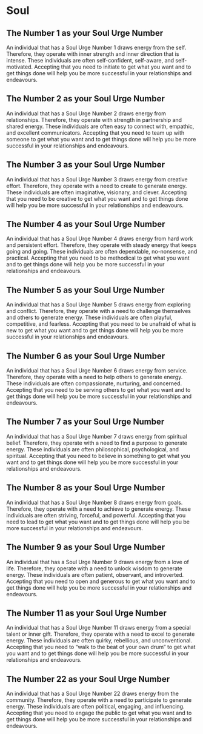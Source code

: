 # Soul

## The Number 1 as your Soul Urge Number

An individual that has a Soul Urge Number 1 draws energy from the self. Therefore, they operate with inner strength and inner direction that is intense. These individuals are often self-confident, self-aware, and self-motivated. Accepting that you need to initiate to get what you want and to get things done will help you be more successful in your relationships and endeavours.

## The Number 2 as your Soul Urge Number

An individual that has a Soul Urge Number 2 draws energy from relationships. Therefore, they operate with strength in partnership and shared energy. These individuals are often easy to connect with, empathic, and excellent communicators. Accepting that you need to team up with someone to get what you want and to get things done will help you be more successful in your relationships and endeavours.

## The Number 3 as your Soul Urge Number

An individual that has a Soul Urge Number 3 draws energy from creative effort. Therefore, they operate with a need to create to generate energy. These individuals are often imaginative, visionary, and clever. Accepting that you need to be creative to get what you want and to get things done will help you be more successful in your relationships and endeavours.

## The Number 4 as your Soul Urge Number

An individual that has a Soul Urge Number 4 draws energy from hard work and persistent effort. Therefore, they operate with steady energy that keeps going and going. These individuals are often dependable, no-nonsense, and practical. Accepting that you need to be methodical to get what you want and to get things done will help you be more successful in your relationships and endeavours.

## The Number 5 as your Soul Urge Number

An individual that has a Soul Urge Number 5 draws energy from exploring and conflict. Therefore, they operate with a need to challenge themselves and others to generate energy. These individuals are often playful, competitive, and fearless. Accepting that you need to be unafraid of what is new to get what you want and to get things done will help you be more successful in your relationships and endeavours.

## The Number 6 as your Soul Urge Number

An individual that has a Soul Urge Number 6 draws energy from service. Therefore, they operate with a need to help others to generate energy. These individuals are often compassionate, nurturing, and concerned. Accepting that you need to be serving others to get what you want and to get things done will help you be more successful in your relationships and endeavours.

## The Number 7 as your Soul Urge Number

An individual that has a Soul Urge Number 7 draws energy from spiritual belief. Therefore, they operate with a need to find a purpose to generate energy. These individuals are often philosophical, psychological, and spiritual. Accepting that you need to believe in something to get what you want and to get things done will help you be more successful in your relationships and endeavours.

## The Number 8 as your Soul Urge Number

An individual that has a Soul Urge Number 8 draws energy from goals. Therefore, they operate with a need to achieve to generate energy. These individuals are often striving, forceful, and powerful. Accepting that you need to lead to get what you want and to get things done will help you be more successful in your relationships and endeavours.

## The Number 9 as your Soul Urge Number

An individual that has a Soul Urge Number 9 draws energy from a love of life. Therefore, they operate with a need to unlock wisdom to generate energy. These individuals are often patient, observant, and introverted. Accepting that you need to open and generous to get what you want and to get things done will help you be more successful in your relationships and endeavours.

## The Number 11 as your Soul Urge Number

An individual that has a Soul Urge Number 11 draws energy from a special talent or inner gift. Therefore, they operate with a need to excel to generate energy. These individuals are often quirky, rebellious, and unconventional. Accepting that you need to “walk to the beat of your own drum” to get what you want and to get things done will help you be more successful in your relationships and endeavours.

## The Number 22 as your Soul Urge Number

An individual that has a Soul Urge Number 22 draws energy from the community. Therefore, they operate with a need to participate to generate energy. These individuals are often political, engaging, and influencing. Accepting that you need to engage the public to get what you want and to get things done will help you be more successful in your relationships and endeavours.
